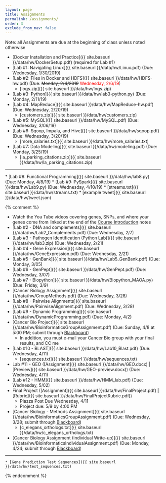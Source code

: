 ```yaml
---
layout: page
title: Assignments 
permalink: /assignments/
order: 3
exclude_from_nav: false
---
```


Note: all Assignments are due at the beginning of class unless noted otherwise

* [Docker Installation and Practice]({{ site.baseurl }}/data/hw/DockerSetup.pdf) (required for Lab #1)  
* [Lab #1: Navigating Linux]({{ site.baseurl }}/data/hw/Linux.pdf) (Due: Wednesday, 1/30/2019) 
* [Lab #2: Files in Docker and HDFS]({{ site.baseurl }}/data/hw/HDFS-hw.pdf) (Due: <strike>Monday, 2/4/2019</strike><span style = "color:red"> Wednesday, 2/6/19</span>)
    * [logs.zip]({{ site.baseurl }}/data/hw/logs.zip)
* [Lab #3: Python]({{ site.baseurl }}/data/hw/lab3-python.py) (Due: Monday, 2/11/19)
* [Lab #4: MapReduce]({{ site.baseurl }}/data/hw/MapReduce-hw.pdf) (Due: Wednesday, 2/20/19)
    * [customers.zip]({{ site.baseurl }}/data/hw/customers.zip)
* [Lab #5: MySQL]({{ site.baseurl }}/data/hw/MySQL.pdf) (Due: Wednesday, 3/06/19)
* [Lab #6: Sqoop, Impala, and Hive]({{ site.baseurl }}/data/hw/sqoop.pdf) (Due: Wednesday, 3/20/19)
    * [more_salaries.txt]({{ site.baseurl }}/data/hw/more_salaries.txt)
* [Lab #7: Data Modeling]({{ site.baseurl }}/data/hw/modeling.pdf) (Due: Monday, 3/25/19)
    * [la_parking_citations.zip]({{ site.baseurl }}/data/hw/la_parking_citations.zip)
<hr>
* [Lab #8: Functional Programming]({{ site.baseurl }}/data/hw/lab8.py) (Due: Monday, 4/8/19)
* [Lab #9: PySpark]({{ site.baseurl }}/data/hw/Lab9.py) (Due: Wednesday, 4/10/19)
    * [streams.txt]({{ site.baseurl }}/data/hw/streams.txt)
    * [example tweet]({{ site.baseurl }}/data/hw/tweet.json)

{% comment %}
* Watch the You Tube videos covering genes, SNPs, and where your genes come from linked at the end of the <a href = "../notes/">Course Introduction</a> notes
* [Lab #2 - DNA and complements]({{ site.baseurl }}/data/hw/Lab2_Complements.pdf) (Due: Wednesday, 2/7) 
* [Lab #3 - Pathogen Identification (Python Lab)]({{ site.baseurl }}/data/hw/lab3.zip) (Due: Wednesday, 2/21) 
* [Lab #4 - Gene Expression]({{ site.baseurl }}/data/hw/GeneExpression.pdf) (Due: Wednesday, 2/21) 
* [Lab #5 - GenBank]({{ site.baseurl }}/data/hw/Lab5_GenBank.pdf) (Due: Monday, 3/05) 
* [Lab #6 - GenPept]({{ site.baseurl }}/data/hw/GenPept.pdf) (Due: Wednesday, 3/07) 
* [Lab #7 - Biopython]({{ site.baseurl }}/data/hw/Biopython_MAOA.py) (Due: Friday, 3/9) 
* [Cancer Biology Assignment]({{ site.baseurl }}/data/hw/GroupMethods.pdf) (Due: Wednesday, 3/28) 
* [Lab #8 - Pairwise Alignments]({{ site.baseurl }}/data/hw/PairwiseAlignment.pdf) (Due: Wednesday, 3/28) 
* [Lab #9 - Dynamic Programming]({{ site.baseurl }}/data/hw/DynamicProgramming.pdf) (Due: Monday, 4/2) 
* [Cancer Bio Project]({{ site.baseurl }}/data/hw/BioinformaticsGroupAssignment.pdf) (Due: Sunday, 4/8 at 5:00 PM; submit through [Blackboard](http://easternct.blackboard.com))
    * In addition, you must e-mail your Cancer Bio group with your final results, and CC me 
* [Lab #10 - BLAST]({{ site.baseurl }}/data/hw/Lab10_Blast.pdf) (Due: Wednesday, 4/11) 
    * [sequences.txt]({{ site.baseurl }}/data/hw/sequences.txt) 
* Lab #11 - GEO ([Assignment]({{ site.baseurl }}/data/hw/GEO.docx) |
[Preview]({{ site.baseurl }}/data/hw/GEO-preview.docx)) (Due: Wednesday, 4/11)
* [Lab #12 - HMM]({{ site.baseurl }}/data/hw/HMM_lab.pdf) (Due: Wednesday, 5/02)
* Final Project ([Assignment]({{ site.baseurl }}/data/hw/FinalProject.pdf) | 
[Rubric]({{ site.baseurl }}/data/hw/FinalProjectRubric.pdf))
    * Piazza Post Due Wednesday, 4/11
    * Project due: 5/9 by 4:00 PM
* [Cancer Biology - Methods Assignment]({{ site.baseurl }}/data/hw/BioinformaticsGroupAssignment.pdf) (Due: Wednesday, 3/28; submit through [Blackboard](http://easternct.blackboard.com)) 
	* [c_elegans_orthologs.txt]({{ site.baseurl }}/data/hw/c_elegans_orthologs.txt) 
* [Cancer Biology Assignment (Individual Write-up)]({{ site.baseurl }}/data/hw/BioinformaticsIndividualAssignment.pdf) (Due: Monday, 4/24; submit through [Blackboard](http://easternct.blackboard.com)) 

***
	* [Gene Prediction Test Sequences]({{ site.baseurl }}/data/hw/test_sequences.txt)  
{% endcomment %}
